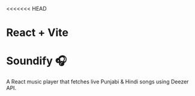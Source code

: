 <<<<<<< HEAD
# React + Vite
# Soundify 🎧

A React music player that fetches live Punjabi & Hindi songs using Deezer API.

